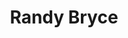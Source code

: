 ---
title: Randy Bryce
templateKey: candidate-fragment
firstName: Randy
lastName: Bryce
district: 01
state: WI
electionDate: 2018-06-14
electionType: primary
office: house
incumbent: false
website: "https://www.randybryceforcongress.com/"
donationLink: "https://secure.actblue.com/donate/randy-bryce-for-congress-1?refcode=jd"
outcome: "Unknown"
blurb: "Randy Bryce is a U.S. Army veteran, cancer survivor, and union ironworker. He joined the race for Wisconsin’s 1st Congressional District because his values are our neighbors’ values, and Washington has gotten way off track. In Congress he will fight for Medicare For All, a living wage at $15/hour, combatting racism, and campaign finance reform."
image: "https://cosmic-s3.imgix.net/ddd5a870-ec08-11e7-b537-676ff78756e6-JD_Site_RandyBryce_1000x600_122717.jpg"
---